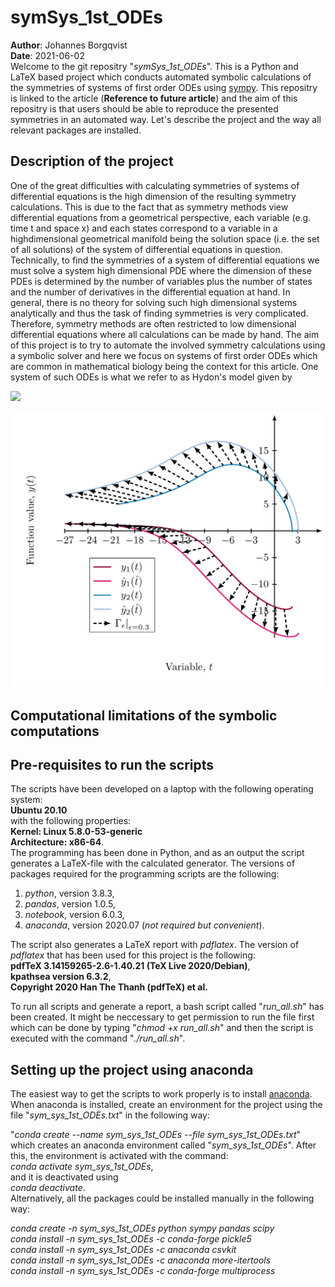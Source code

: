 # symSys_1st_ODEs
**Author**: Johannes Borgqvist<br>
**Date**: 2021-06-02<br>
Welcome to the git repositry "*symSys_1st_ODEs*". This is a Python and LaTeX based project which conducts automated symbolic calculations of the symmetries of systems of first order ODEs using [sympy](https://www.sympy.org/en/index.html). This repositry is linked to the article (**Reference to future article**) and the aim of this repositry is that users should be able to reproduce the presented symmetries in an automated way. Let's describe the project and the way all relevant packages are installed. 

## Description of the project
One of the great difficulties with calculating symmetries of systems of differential equations is the high dimension of the resulting symmetry calculations. This is due to the fact that as symmetry methods view differential equations from a geometrical perspective, each variable (e.g. time t and space x) and each states correspond to a variable in a highdimensional geometrical manifold being the solution space (i.e. the set of all solutions) of the system of differential equations in question. Technically, to find the symmetries of a system of differential equations we must solve a system high dimensional PDE where the dimension of these PDEs is determined by the number of variables plus the number of states and the number of derivatives in the differential equation at hand. In general, there is no theory for solving such high dimensional systems analytically and thus the task of finding symmetries is very complicated. Therefore, symmetry methods are often restricted to low dimensional differential equations where all calculations can be made by hand. The aim of this project is to try to automate the involved symmetry calculations using a symbolic solver and here we focus on systems of first order ODEs which are common in mathematical biology being the context for this article. One system of such ODEs is what we refer to as Hydon's model given by

<img src="https://render.githubusercontent.com/render/math?math=\dfrac{\mathrm{d}y_1}{\mathrm{d}t} = \frac{ty_{1}+y_{2}^{2}}{y_{1}y_{2}-t^{2}}">

![Hydons_ODEs](ODE_sys.jpg)


## Computational limitations of the symbolic computations  

## Pre-requisites to run the scripts
The scripts have been developed on a laptop with the following operating system:<br>
**Ubuntu 20.10**<br>
with the following properties:<br>
**Kernel: Linux 5.8.0-53-generic**<br>
**Architecture: x86-64**.<br>
The programming has been done in Python, and as an output the script generates a LaTeX-file with the calculated generator. The versions of packages required for the programming scripts are the following:<br>
1. *python*, version 3.8.3,
2. *pandas*, version 1.0.5,
3. *notebook*, version 6.0.3,
4. *anaconda*, version 2020.07 (*not required but convenient*). <br>

The script also generates a LaTeX report with *pdflatex*. The version of *pdflatex* that has been used for this project is the following:<br>
**pdfTeX 3.14159265-2.6-1.40.21 (TeX Live 2020/Debian)**,<br>
**kpathsea version 6.3.2**,<br>
**Copyright 2020 Han The Thanh (pdfTeX) et al.**<br>

To run all scripts and generate a report, a bash script called "*run\_all.sh*" has been created. It might be neccessary to get permission to run the file first which can be done by typing "*chmod +x run\_all.sh*" and then the script is executed with the command "*./run\_all.sh*".
## Setting up the project using anaconda
The easiest way to get the scripts to work properly is to install [anaconda](https://docs.anaconda.com/anaconda/install/). When anaconda is installed, create an environment for the project using the file "*sym\_sys\_1st\_ODEs.txt*" in the following way:<br>

"*conda create --name sym\_sys\_1st\_ODEs --file sym\_sys\_1st\_ODEs.txt*"<br>
which creates an anaconda environment called "*sym\_sys\_1st\_ODEs*". After this, the environment is activated with the command:<br>
*conda activate sym\_sys\_1st\_ODEs*,<br>
and it is deactivated using<br>
*conda deactivate*.<br> 
Alternatively, all the packages could be installed manually in the following way:<br>

*conda create -n *sym\_sys\_1st\_ODEs* python sympy pandas scipy*<br>
*conda install -n *sym\_sys\_1st\_ODEs* -c conda-forge pickle5*<br>
*conda install -n *sym\_sys\_1st\_ODEs* -c anaconda csvkit*<br>
*conda install -n *sym\_sys\_1st\_ODEs* -c anaconda more-itertools*<br>
*conda install -n *sym\_sys\_1st\_ODEs* -c conda-forge multiprocess*<br>

